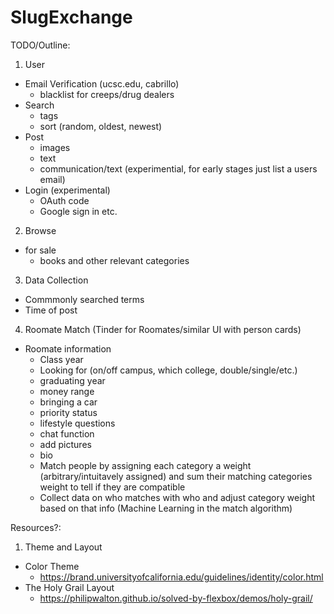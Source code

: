 # SlugExchange
TODO/Outline:

1. User
- Email Verification (ucsc.edu, cabrillo)
    - blacklist for creeps/drug dealers
- Search
    - tags
    - sort (random, oldest, newest)
- Post
    - images
    - text
    - communication/text (experimential, for early stages just list a users email)
- Login (experimental)
    - OAuth code
    - Google sign in etc.




2. Browse
- for sale
    - books and other relevant categories


3. Data Collection
- Commmonly searched terms
- Time of post


4. Roomate Match (Tinder for Roomates/similar UI with person cards)
- Roomate information
    - Class year
    - Looking for (on/off campus, which college, double/single/etc.)
    - graduating year
    - money range
    - bringing a car
    - priority status
    - lifestyle questions
    - chat function
    - add pictures
    - bio
    - Match people by assigning each category a weight (arbitrary/intuitavely assigned) and sum their matching categories weight to tell if they are compatible
    - Collect data on who matches with who and adjust category weight based on that info (Machine Learning in the match algorithm)




Resources?:

1. Theme and Layout
- Color Theme
    - https://brand.universityofcalifornia.edu/guidelines/identity/color.html
- The Holy Grail Layout
    - https://philipwalton.github.io/solved-by-flexbox/demos/holy-grail/ 
